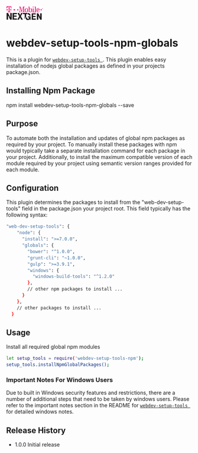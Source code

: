 ![T-Mobile](./documentation/images/T-Mobile-NextGen-Magenta-Tiny.png)

webdev-setup-tools-npm-globals
======================

This is a plugin for [`webdev-setup-tools `](https://github.com/tmo-ng/webdev-setup-tools).
This plugin enables easy installation of nodejs global packages as defined in your projects package.json.

## Installing Npm Package

  npm install webdev-setup-tools-npm-globals --save

## Purpose
To automate both the installation and updates of global npm packages as required by your project. To manually install these packages with npm would typically take a separate installation command for each package in your project.
Additionally, to install the maximum compatible version of each module required by your project using semantic version ranges provided for each module.

## Configuration

This plugin determines the packages to install from the "web-dev-setup-tools" field in the package.json your project root.
This field typically has the following syntax:

```sh
"web-dev-setup-tools": {
    "node": {
      "install": ">=7.0.0",
      "globals": {
        "bower": "^1.0.0",
        "grunt-cli": "~1.0.0",
        "gulp": ">=3.9.1",
        "windows": {
          "windows-build-tools": "^1.2.0"
        },
        // other npm packages to install ...
      }
    },
    // other packages to install ...
  }
```
## Usage

  Install all required global npm modules
  ```sh
  let setup_tools = require('webdev-setup-tools-npm');
  setup_tools.installNpmGlobalPackages();
  ```








### Important Notes For Windows Users
Due to built in Windows security features and restrictions, there are a number of additional steps that need to be taken by windows users.
Please refer to the important notes section in the README for
[`webdev-setup-tools `](https://github.com/tmo-ng/webdev-setup-tools#readme) for detailed windows notes.



## Release History

* 1.0.0 Initial release